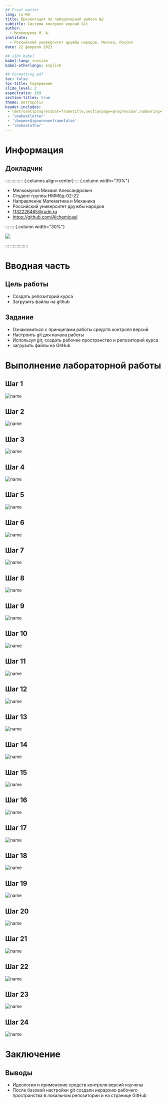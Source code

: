 ```yaml
---
## Front matter
lang: ru-RU
title: Презентация по лабораторной работе №2
subtitle: Система контроля версий Git
author:
  - Мелкомуков М. А.
institute:
  - Российский университет дружбы народов, Москва, Россия
date: 22 февраля 2023

## i18n babel
babel-lang: russian
babel-otherlangs: english

## Formatting pdf
toc: false
toc-title: Содержание
slide_level: 2
aspectratio: 169
section-titles: true
theme: metropolis
header-includes:
 - \metroset{progressbar=frametitle,sectionpage=progressbar,numbering=fraction}
 - '\makeatletter'
 - '\beamer@ignorenonframefalse'
 - '\makeatother'
---
```


# Информация

## Докладчик

:::::::::::::: {.columns align=center}
::: {.column width="70%"}

  * Мелкомуков Михаил Александрович
  * Студент группы НММбд-02-22
  * Направление Математика и Механика
  * Российский университет дружбы народов
  * [1132226465@rudn.ru](mailto:1132226465@rudn.ru)
  * <https://github.com/Alchemicael>

:::
::: {.column width="30%"}

![](./image/me.jpg)

:::
::::::::::::::

# Вводная часть

## Цель работы

- Создать репозиторий курса
- Загрузить файлы на github

## Задание

- Ознакомиться с принципами работы средств контроля версий
- Настроить git для начала работы
- Используя git, создать рабочее пространство и репозиторий курса
- загрузить файлы на GitHub

# Выполнение лабораторной работы

## Шаг 1

![name](image/1.png)

## Шаг 2

![name](image/2.png)

## Шаг 3

![name](image/3.png)

## Шаг 4

![name](image/4.png)

## Шаг 5

![name](image/5.png)

## Шаг 6

![name](image/6.png)

## Шаг 7

![name](image/7.png)

## Шаг 8

![name](image/8.png)

## Шаг 9

![name](image/9.png)

## Шаг 10

![name](image/10.png)

## Шаг 11

![name](image/11.png)

## Шаг 12

![name](image/12.png)

## Шаг 13

![name](image/13.png)

## Шаг 14

![name](image/14.png)

## Шаг 15

![name](image/15.png)

## Шаг 16

![name](image/16.png)

## Шаг 17

![name](image/17.png)

## Шаг 18

![name](image/18.png)

## Шаг 19

![name](image/19.png)

## Шаг 20

![name](image/20.png)

## Шаг 21

![name](image/21.png)

## Шаг 22

![name](image/22.png)

## Шаг 23

![name](image/23.png)

## Шаг 24

![name](image/24.png)

# Заключение

## Выводы

- Идеология и применение средств контроля версий изучены
- После базовой настройки git создали иерархию рабочего пространства в локальном репозитории и на странице GitHub

